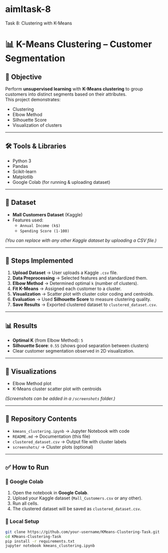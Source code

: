 # aimltask-8
Task 8: Clustering with K-Means
# 📊 K-Means Clustering – Customer Segmentation

## 📌 Objective
Perform **unsupervised learning** with **K-Means clustering** to group customers into distinct segments based on their attributes.  
This project demonstrates:
- Clustering  
- Elbow Method  
- Silhouette Score  
- Visualization of clusters  

---

## 🛠 Tools & Libraries
- Python 3  
- Pandas  
- Scikit-learn  
- Matplotlib  
- Google Colab (for running & uploading dataset)  

---

## 📂 Dataset
- **Mall Customers Dataset** (Kaggle)  
- Features used:  
  - `Annual Income (k$)`  
  - `Spending Score (1-100)`  

*(You can replace with any other Kaggle dataset by uploading a CSV file.)*  

---

## 🚀 Steps Implemented
1. **Upload Dataset** → User uploads a Kaggle `.csv` file.  
2. **Data Preprocessing** → Selected features and standardized them.  
3. **Elbow Method** → Determined optimal `k` (number of clusters).  
4. **Fit K-Means** → Assigned each customer to a cluster.  
5. **Visualization** → Scatter plot with cluster color coding and centroids.  
6. **Evaluation** → Used **Silhouette Score** to measure clustering quality.  
7. **Save Results** → Exported clustered dataset to `clustered_dataset.csv`.  

---

## 📊 Results
- **Optimal K** (from Elbow Method): `5`  
- **Silhouette Score**: `0.55` (shows good separation between clusters)  
- Clear customer segmentation observed in 2D visualization.  

---

## 📸 Visualizations
- Elbow Method plot  
- K-Means cluster scatter plot with centroids  

*(Screenshots can be added in a `/screenshots` folder.)*  

---

## 📁 Repository Contents
- `kmeans_clustering.ipynb` → Jupyter Notebook with code  
- `README.md` → Documentation (this file)  
- `clustered_dataset.csv` → Output file with cluster labels  
- `screenshots/` → Cluster plots (optional)  

---

## ✅ How to Run
### 🔹 Google Colab
1. Open the notebook in **Google Colab**.  
2. Upload your Kaggle dataset (`Mall_Customers.csv` or any other).  
3. Run all cells.  
4. The clustered dataset will be saved as `clustered_dataset.csv`.  

### 🔹 Local Setup
```bash
git clone https://github.com/your-username/KMeans-Clustering-Task.git
cd KMeans-Clustering-Task
pip install -r requirements.txt
jupyter notebook kmeans_clustering.ipynb
